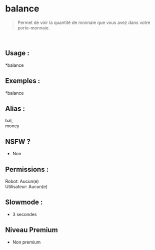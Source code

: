 # balance

> Permet de voir la quantité de monnaie que vous avez dans votre porte-monnaie.

<br>

## Usage :

*balance

## Exemples :

*balance

## Alias :

bal,
<br>money

## NSFW ?

- Non

## Permissions :

Robot: Aucun(e)
<br>
Utilisateur: Aucun(e)

## Slowmode :

- 3 secondes

## Niveau Premium

- Non premium